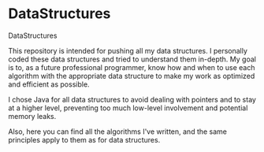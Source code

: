 # DataStructures
DataStructures

This repository is intended for pushing all my data structures. I personally coded these data structures and tried to understand them in-depth. My goal is to, as a future professional programmer, know how and when to use each algorithm with the appropriate data structure to make my work as optimized and efficient as possible.

I chose Java for all data structures to avoid dealing with pointers and to stay at a higher level, preventing too much low-level involvement and potential memory leaks.

Also, here you can find all the algorithms I've written, and the same principles apply to them as for data structures.
